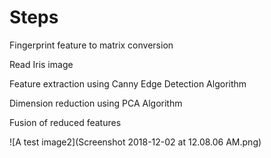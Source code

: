 # Steps

Fingerprint feature to matrix conversion

Read Iris image

Feature extraction using Canny Edge Detection Algorithm

Dimension reduction using PCA Algorithm

Fusion of reduced features 

![A test image2](Screenshot 2018-12-02 at 12.08.06 AM.png)
